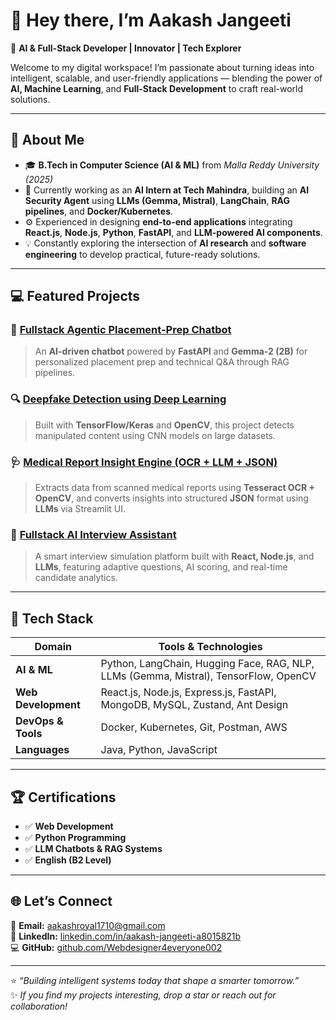 # 👋 Hey there, I’m Aakash Jangeeti  

🚀 **AI & Full-Stack Developer | Innovator | Tech Explorer**  

Welcome to my digital workspace! I’m passionate about turning ideas into intelligent, scalable, and user-friendly applications — blending the power of **AI, Machine Learning**, and **Full-Stack Development** to craft real-world solutions.  

---

## 🧠 About Me  

- 🎓 **B.Tech in Computer Science (AI & ML)** from *Malla Reddy University (2025)*  
- 💼 Currently working as an **AI Intern at Tech Mahindra**, building an **AI Security Agent** using **LLMs (Gemma, Mistral)**, **LangChain**, **RAG pipelines**, and **Docker/Kubernetes**.  
- ⚙️ Experienced in designing **end-to-end applications** integrating **React.js**, **Node.js**, **Python**, **FastAPI**, and **LLM-powered AI components**.  
- 💡 Constantly exploring the intersection of **AI research** and **software engineering** to develop practical, future-ready solutions.  

---

## 💻 Featured Projects  

### 🤖 [Fullstack Agentic Placement-Prep Chatbot](https://github.com/Webdesigner4everyone002)
> An **AI-driven chatbot** powered by **FastAPI** and **Gemma-2 (2B)** for personalized placement prep and technical Q&A through RAG pipelines.

### 🔍 [Deepfake Detection using Deep Learning]()
> Built with **TensorFlow/Keras** and **OpenCV**, this project detects manipulated content using CNN models on large datasets.

### 🩺 [Medical Report Insight Engine (OCR + LLM + JSON)]()
> Extracts data from scanned medical reports using **Tesseract OCR + OpenCV**, and converts insights into structured **JSON** format using **LLMs** via Streamlit UI.

### 🧩 [Fullstack AI Interview Assistant](https://github.com/Webdesigner4everyone002)
> A smart interview simulation platform built with **React, Node.js**, and **LLMs**, featuring adaptive questions, AI scoring, and real-time candidate analytics.
---

## 🧰 Tech Stack

| Domain | Tools & Technologies |
|--------|----------------------|
| **AI & ML** | Python, LangChain, Hugging Face, RAG, NLP, LLMs (Gemma, Mistral), TensorFlow, OpenCV |
| **Web Development** | React.js, Node.js, Express.js, FastAPI, MongoDB, MySQL, Zustand, Ant Design |
| **DevOps & Tools** | Docker, Kubernetes, Git, Postman, AWS |
| **Languages** | Java, Python, JavaScript |

---

## 🏆 Certifications  
- ✅ **Web Development**  
- ✅ **Python Programming**  
- ✅ **LLM Chatbots & RAG Systems**  
- ✅ **English (B2 Level)**  

---

## 🌐 Let’s Connect  

📧 **Email:** [aakashroyal1710@gmail.com](mailto:aakashroyal1710@gmail.com)  
💼 **LinkedIn:** [linkedin.com/in/aakash-jangeeti-a8015821b](https://linkedin.com/in/aakash-jangeeti-a8015821b)  
💻 **GitHub:** [github.com/Webdesigner4everyone002](https://github.com/Webdesigner4everyone002)  

---

⭐ *“Building intelligent systems today that shape a smarter tomorrow.”*  
✨ *If you find my projects interesting, drop a star or reach out for collaboration!*
